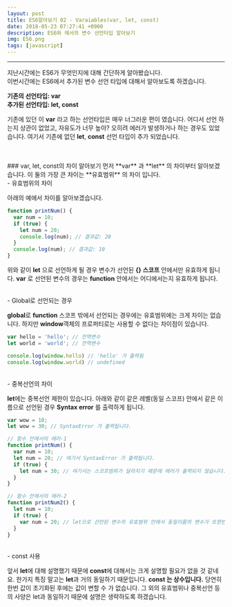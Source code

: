 ```yaml
---
layout: post
title: ES6알아보기 02 - Varaiables(var, let, const)
date: 2018-05-23 07:27:41 +0900
description: ES6와 에서의 변수 선언타입 알아보기
img: ES6.png
tags: [javascript]
---
```

------------------------------------------------
지난시간에는 ES6가 무엇인지에 대해 간단하게 알아봤습니다.  
이번시간에는 ES6에서 추가된 변수 선언 타입에 대해서 알아보도록 하겠습니다.

**기존의 선언타입: var**  
**추가된 선언타입: let, const**

기존에 있던 이 **var** 라고 하는 선언타입은 매우 너그러운 편이 였습니다. 어디서 선언 하는지 상관이 없었고, 자유도가 너무 높아? 오히려 에러가 발생하거나 하는 경우도 있었습니다.
여기서 기존에 없던 **let**, **const** 선언 타입이 추가 되었습니다.

<br/>
<br/>
### var, let, const의 차이 알아보기
먼저 **var** 과 **let** 의 차이부터 알아보겠습니다. 이 둘의 가장 큰 차이는 **유효범위** 의 차이 입니다.

<br/>
- 유효범위의 차이

아래의 예에서 차이를 알아보겠습니다.
```javascript
function printNum() {
  var num = 10;
  if (true) {
    let num = 20;
    console.log(num); // 결과값: 20
  }
  console.log(num); // 결과값: 10
}
```
위와 같이 **let** 으로 선언하게 될 경우 변수가 선언된 **{} 스코프** 안에서만 유효하게 됩니다. **var** 로 선언된 변수의 경우는 **function** 안에서는 어디에서는지 유효하게 됩니다.

<br/>
- Global로 선언되는 경우

**global**로 **function** 스코프 밖에서 선언되는 경우에는 유효범위에는 크게 차이는 없습니다. 하지만 **window**객체의 프로퍼티로는 사용할 수 없다는 차이점이 있습니다.  

```javascript
var hello = 'hello'; // 전역변수
let world = 'world'; // 전역변수

console.log(window.hello) // 'hello' 가 출력됨
console.log(window.world) // undefined
```

<br/>
- 중복선언의 차이

**let**에는 중복선언 제한이 있습니다. 아래와 같이 같은 레벨(동일 스코프) 안에서 같은 이름으로 선언된 경우 **Syntax error** 를 출력하게 됩니다.
```javascript
var wow = 10;
let wow = 30; // SyntaxError 가 출력됩니다.

// 함수 안에서의 에러-1
function printNum() {
  var num = 10;
  let num = 20; // 여기서 SyntaxError 가 출력됩니다.
  if (true) {
    let num = 30; // 여기서는 스코프범위가 달라지기 때문에 에러가 출력되지 않습니다.
  }
}

// 함수 안에서의 에러-2
function printNum2() {
  let num = 10;
  if (true) {
    var num = 20; // let으로 선언된 변수의 유효범위 안에서 동일이름의 변수가 또한번 선언되었기 때문에 error가 출력됩니다.
  }
}
```

<br/>
- const 사용

앞서 **let**에 대해 설명했기 때문에 **const**에 대해서는 크게 설명할 필요가 없을 것 같네요. 한가지 특징 말고는 **let**과 거의 동일하기 때문입니다. **const 는 상수입니다.** 당연히 한번 값이 초기화된 후에는 값이 변할 수 가 없습니다. 그 외의 유효범위나 중복선언 등의 사양은 let과 동일하기 때문에 설명은 생략하도록 하겠습니다.





